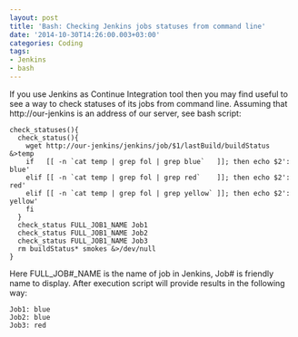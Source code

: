 ```yaml
---
layout: post
title: 'Bash: Checking Jenkins jobs statuses from command line'
date: '2014-10-30T14:26:00.003+03:00'
categories: Coding
tags:
- Jenkins
- bash
---
```


If you use Jenkins as Continue Integration tool then you may find useful to see a way to check statuses of its jobs from command line. Assuming that http://our-jenkins is an address of our server, see bash script:

	check_statuses(){
	  check_status(){
		wget http://our-jenkins/jenkins/job/$1/lastBuild/buildStatus &>temp
		if   [[ -n `cat temp | grep fol | grep blue`   ]]; then echo $2': blue'
		elif [[ -n `cat temp | grep fol | grep red`    ]]; then echo $2': red'
		elif [[ -n `cat temp | grep fol | grep yellow` ]]; then echo $2': yellow'
		fi
	  }
	  check_status FULL_JOB1_NAME Job1
	  check_status FULL_JOB1_NAME Job2
	  check_status FULL_JOB1_NAME Job3
	  rm buildStatus* smokes &>/dev/null
	}

Here FULL_JOB#_NAME is the name of job in Jenkins, Job# is friendly name to display. After execution script will provide results in the following way:

	Job1: blue
	Job2: blue
	Job3: red